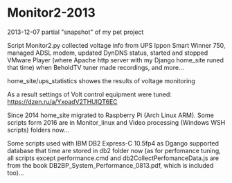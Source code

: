 # Monitor2-2013
2013-12-07 partial "snapshot" of my pet project

Script Monitor2.py collected voltage info from UPS Ippon Smart Winner 750, managed ADSL modem,
updated DynDNS status, started and stopped VMware Player (where Apache http server with my Django home_site runed that time)
when BeholdTV tuner made recordings, and more...

home_site/ups_statistics showes the results of voltage monitoring

As a result settings of Volt control equipment were tuned: https://dzen.ru/a/YxoadV2THUlQT6EC

Since 2014 home_site migrated to Raspberry Pi (Arch Linux ARM). Some scripts form 2016 are in Monitor_linux and
Video processing (Windows WSH scripts) folders now...

Some scripts used with IBM DB2 Express-C 10.5fp4 as Dgango supported database that time are stored in db2 folder now
(as for perfomance tuning, all scripts except performance.cmd and db2CollectPerfomanceData.js are from the book
DB2BP_System_Performance_0813.pdf, which is included too)...